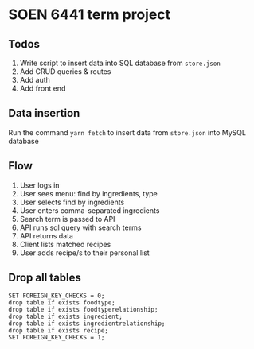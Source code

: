 # SOEN 6441 term project

## Todos
1. Write script to insert data into SQL database from `store.json`
2. Add CRUD queries & routes
3. Add auth
4. Add front end 

## Data insertion
Run the command `yarn fetch` to insert data from `store.json` into MySQL database


## Flow
1. User logs in
2. User sees menu: find by ingredients, type
3. User selects find by ingredients
4. User enters comma-separated ingredients
5. Search term is passed to API
6. API runs sql query with search terms
7. API returns data
8. Client lists matched recipes
9. User adds recipe/s to their personal list


## Drop all tables
```
SET FOREIGN_KEY_CHECKS = 0;
drop table if exists foodtype;
drop table if exists foodtyperelationship;
drop table if exists ingredient;
drop table if exists ingredientrelationship;
drop table if exists recipe;
SET FOREIGN_KEY_CHECKS = 1;
```